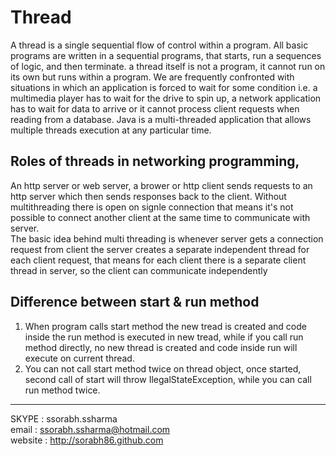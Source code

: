 # Thread

A thread is a single sequential flow of control within a program. All basic programs are written in a sequential programs, that starts, run a sequences of logic, and then terminate. a thread itself is not a program, it cannot run on its own but runs within a program. We are frequently confronted with situations in which an application is forced to wait for some condition i.e. a multimedia player has to wait for the drive to spin up, a network application has to wait for data to arrive or it cannot process client requests when reading from a database.
Java is a multi-threaded application that allows multiple threads execution at any particular time.

## Roles of threads in networking programming, 

An http server or web server, a brower or http client sends requests to an http server which then sends responses back to the client. Without multithreading there is open on signle connection that means it's not possible to connect another client at the same time to communicate with server.    
The basic idea behind multi threading is whenever server gets a connection request from client the server creates a separate independent thread for each client request, that means for each client there is a separate client thread in server, so the client can communicate independently

## Difference between start & run method

1. When program calls start method the new tread is created and code inside the run method is executed in new tread, while if you call run method directly, no new thread is created and code inside run will execute on current thread.
2. You can not call start method twice on thread object, once started, second call of start will throw IlegalStateException, while you can call run method twice.

-----
SKYPE : ssorabh.ssharma    
email : ssorabh.ssharma@hotmail.com    
website : http://sorabh86.github.com    